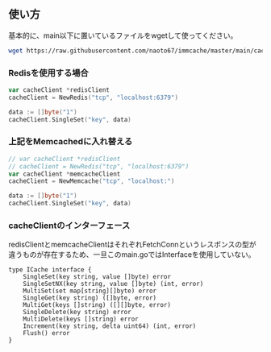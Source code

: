 ## 使い方

基本的に、main以下に置いているファイルをwgetして使ってください。

```sh
wget https://raw.githubusercontent.com/naoto67/immcache/master/main/cache.go
```

### Redisを使用する場合

```go
var cacheClient *redisClient
cacheClient = NewRedis("tcp", "localhost:6379")

data := []byte("1")
cacheClient.SingleSet("key", data)
```

### 上記をMemcachedに入れ替える

```go
// var cacheClient *redisClient
// cacheClient = NewRedis("tcp", "localhost:6379")
var cacheClient *memcacheClient
cacheClient = NewMemcache("tcp", "localhost:")

data := []byte("1")
cacheClient.SingleSet("key", data)
```

### cacheClientのインターフェース
redisClientとmemcacheClientはそれぞれFetchConnというレスポンスの型が違うものが存在するため、一旦このmain.goではInterfaceを使用していない。
```
type ICache interface {
	SingleSet(key string, value []byte) error
	SingleSetNX(key string, value []byte) (int, error)
	MultiSet(set map[string][]byte) error
	SingleGet(key string) ([]byte, error)
	MultiGet(keys []string) ([][]byte, error)
	SingleDelete(key string) error
	MultiDelete(keys []string) error
	Increment(key string, delta uint64) (int, error)
	Flush() error
}
```
